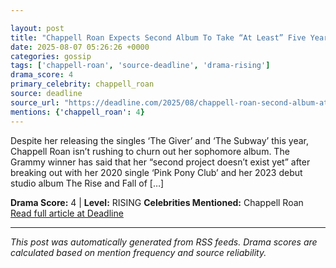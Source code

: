 ```yaml
---

layout: post
title: "Chappell Roan Expects Second Album To Take “At Least” Five Years""
date: 2025-08-07 05:26:26 +0000
categories: gossip
tags: ['chappell-roan', 'source-deadline', 'drama-rising']
drama_score: 4
primary_celebrity: chappell_roan
source: deadline
source_url: "https://deadline.com/2025/08/chappell-roan-second-album-at-least-five-years-1236480842/""
mentions: {'chappell_roan': 4}
---
```


Despite her releasing the singles ‘The Giver’ and ‘The Subway’ this year, Chappell Roan isn’t rushing to churn out her sophomore album. The Grammy winner has said that her “second project doesn’t exist yet” after breaking out with her 2020 single ‘Pink Pony Club’ and her 2023 debut studio album The Rise and Fall of […]

**Drama Score:** 4 | **Level:** RISING **Celebrities Mentioned:** Chappell Roan [Read full article at Deadline](https://deadline.com/2025/08/chappell-roan-second-album-at-least-five-years-1236480842/)

---

*This post was automatically generated from RSS feeds. Drama scores are calculated based on mention frequency and source reliability.*